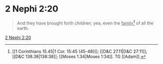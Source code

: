 # 2 Nephi 2:20

> And they have brought forth children; yea, even the <u>family</u>[^a] of all the earth.

[2 Nephi 2:20](https://www.churchofjesuschrist.org/study/scriptures/bofm/2-ne/2?lang=eng&id=p20#p20)


[^a]: [[1 Corinthians 15.45|1 Cor. 15:45 (45-48)]]; [[D&C 27.11|D&C 27:11]]; [[D&C 138.38|138:38]]; [[Moses 1.34|Moses 1:34]]. TG [[Adam]].
